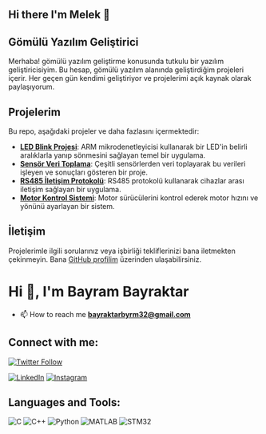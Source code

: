 ## Hi there I'm Melek  👋

## Gömülü Yazılım Geliştirici

Merhaba! gömülü yazılım geliştirme konusunda tutkulu bir yazılım geliştiricisiyim. Bu hesap, gömülü yazılım alanında geliştirdiğim projeleri içerir. Her geçen gün kendimi geliştiriyor ve projelerimi açık kaynak olarak paylaşıyorum.

## Projelerim

Bu repo, aşağıdaki projeler ve daha fazlasını içermektedir:

- **[LED Blink Projesi](link_to_project_repo)**: ARM mikrodenetleyicisi kullanarak bir LED'in belirli aralıklarla yanıp sönmesini sağlayan temel bir uygulama.
- **[Sensör Veri Toplama](link_to_project_repo)**: Çeşitli sensörlerden veri toplayarak bu verileri işleyen ve sonuçları gösteren bir proje.
- **[RS485 İletişim Protokolü](link_to_project_repo)**: RS485 protokolü kullanarak cihazlar arası iletişim sağlayan bir uygulama.
- **[Motor Kontrol Sistemi](link_to_project_repo)**: Motor sürücülerini kontrol ederek motor hızını ve yönünü ayarlayan bir sistem.


## İletişim

Projelerimle ilgili sorularınız veya işbirliği tekliflerinizi bana iletmekten çekinmeyin. Bana [GitHub profilim](https://github.com/MelekKarakaya) üzerinden ulaşabilirsiniz.


# Hi 👋, I'm Bayram Bayraktar


- 📫 How to reach me **bayraktarbyrm32@gmail.com**

## Connect with me:

[![Twitter Follow](https://img.shields.io/twitter/follow/sankimelekgibi?style=social)](https://twitter.com/sankimelekgibi)

[![LinkedIn](https://img.shields.io/badge/-LinkedIn-0077B5?style=flat&logo=linkedin&logoColor=white)](https://www.linkedin.com/in/melek-karakaya-39417123a)
[![Instagram](https://img.shields.io/badge/-Instagram-E4405F?style=flat&logo=instagram&logoColor=white)](https://www.instagram.com/melek_karakya/)

## Languages and Tools:

![C](https://img.shields.io/badge/-C-00599C?style=flat&logo=c&logoColor=white)
![C++](https://img.shields.io/badge/-C++-00599C?style=flat&logo=c%2B%2B&logoColor=white)
![Python](https://img.shields.io/badge/-Python-3776AB?style=flat&logo=python&logoColor=white)
![MATLAB](https://img.shields.io/badge/-MATLAB-0076A8?style=flat&logo=mathworks&logoColor=white)
![STM32](https://img.shields.io/badge/-STM32-03234B?style=flat&logo=stmicroelectronics&logoColor=white)


<!--
**MelekKarakaya/MelekKarakaya** is a ✨ _special_ ✨ repository because its `README.md` (this file) appears on your GitHub profile.

Here are some ideas to get you started:

- 🔭 I’m currently working on ...
- 🌱 I’m currently learning ...
- 👯 I’m looking to collaborate on ...
- 🤔 I’m looking for help with ...
- 💬 Ask me about ...
- 📫 How to reach me: ...
- 😄 Pronouns: ...
- ⚡ Fun fact: ...
-->
